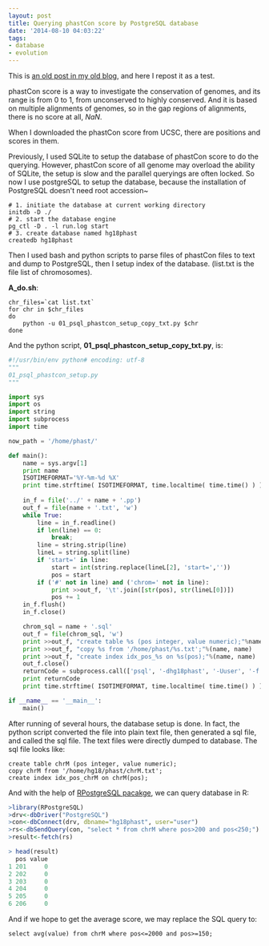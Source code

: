```yaml
---
layout: post
title: Querying phastCon score by PostgreSQL database
date: '2014-08-10 04:03:22'
tags:
- database
- evolution
---
```


This is [an old post in my old blog](http://galaxyserenity.appspot.com/?p=9001), and here I repost it as a test.



phastCon score is a way to investigate the conservation of genomes, and its range is from 0 to 1, from unconserved to highly conserved. And it is based on multiple alignments of genomes, so in the gap regions of alignments, there is no score at all, *NaN*.

When I downloaded the phastCon score from UCSC, there are positions and scores in them.

Previously, I used SQLite to setup the database of phastCon score to do the querying. However, phastCon score of all genome may overload the ability of SQLite, the setup is slow and the parallel queryings are often locked. So now I use postgreSQL to setup the database, because the installation of PostgreSQL doesn't need root accession~
 
```shell
# 1. initiate the database at current working directory
initdb -D ./
# 2. start the database engine
pg_ctl -D . -l run.log start
# 3. create database named hg18phast
createdb hg18phast
```
 
Then I used bash and python scripts to parse files of phastCon files to text and dump to PostgreSQL, then I setup index of the database. (list.txt is the file list of chromosomes).

**A_do.sh**:
 
```shell
chr_files=`cat list.txt`
for chr in $chr_files
do
    python -u 01_psql_phastcon_setup_copy_txt.py $chr
done
```

And the python script, **01\_psql\_phastcon\_setup\_copy\_txt.py**, is:
 
```python
#!/usr/bin/env python# encoding: utf-8
"""
01_psql_phastcon_setup.py
"""

import sys
import os
import string
import subprocess
import time

now_path = '/home/phast/'

def main():
    name = sys.argv[1]
    print name
    ISOTIMEFORMAT='%Y-%m-%d %X'
    print time.strftime( ISOTIMEFORMAT, time.localtime( time.time() ) )
   
    in_f = file('../' + name + '.pp')
    out_f = file(name + '.txt', 'w')
    while True:
        line = in_f.readline()
        if len(line) == 0:
            break;
        line = string.strip(line)
        lineL = string.split(line)
        if 'start=' in line:
            start = int(string.replace(lineL[2], 'start=',''))
            pos = start
        if ('#' not in line) and ('chrom=' not in line):
            print >>out_f, '\t'.join([str(pos), str(lineL[0])])
            pos += 1
    in_f.flush()
    in_f.close()

    chrom_sql = name + '.sql'
    out_f = file(chrom_sql, 'w')
    print >>out_f, "create table %s (pos integer, value numeric);"%name
    print >>out_f, "copy %s from '/home/phast/%s.txt';"%(name, name)
    print >>out_f, "create index idx_pos_%s on %s(pos);"%(name, name)
    out_f.close()
    returnCode = subprocess.call(['psql', '-dhg18phast', '-Uuser', '-f' + chrom_sql])
    print returnCode
    print time.strftime( ISOTIMEFORMAT, time.localtime( time.time() ) )

if __name__ == '__main__':
    main()
```

 
After running of several hours, the database setup is done. In fact, the python script converted the file into plain text file, then generated a sql file, and called the sql file. The text files were directly dumped to database. The sql file looks like:

```shell
create table chrM (pos integer, value numeric);
copy chrM from '/home/hg18/phast/chrM.txt';
create index idx_pos_chrM on chrM(pos);
```
 
And with the help of [RPostgreSQL pacakge](http://cran.r-project.org/web/packages/RPostgreSQL/), we can query database in R:

```r
>library(RPostgreSQL)
>drv<-dbDriver("PostgreSQL")
>con<-dbConnect(drv, dbname="hg18phast", user="user")
>rs<-dbSendQuery(con, "select * from chrM where pos>200 and pos<250;")
>result<-fetch(rs)

> head(result)
  pos value
1 201     0
2 202     0
3 203     0
4 204     0
5 205     0
6 206     0
```

And if we hope to get the average score, we may replace the SQL query to:

```shell
select avg(value) from chrM where pos<=2000 and pos>=150;
```